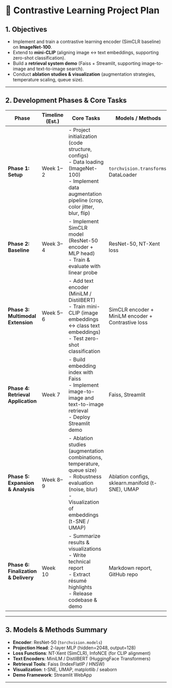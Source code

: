 # 🚀 Contrastive Learning Project Plan

## 1. Objectives

* Implement and train a contrastive learning encoder (SimCLR baseline) on **ImageNet-100**.
* Extend to **mini-CLIP** (aligning image ↔ text embeddings, supporting zero-shot classification).
* Build a **retrieval system demo** (Faiss + Streamlit, supporting image-to-image and text-to-image search).
* Conduct **ablation studies & visualization** (augmentation strategies, temperature scaling, queue size).

---

## 2. Development Phases & Core Tasks

| Phase                                | Timeline (Est.) | Core Tasks                                                                                                                                                       | Models / Methods                                   |
| ------------------------------------ | --------------- | ---------------------------------------------------------------------------------------------------------------------------------------------------------------- | -------------------------------------------------- |
| **Phase 1: Setup**                   | Week 1–2        | - Project initialization (code structure, configs)<br>- Data loading (ImageNet-100)<br>- Implement data augmentation pipeline (crop, color jitter, blur, flip)   | `torchvision.transforms`, DataLoader               |
| **Phase 2: Baseline**                | Week 3–4        | - Implement SimCLR model (ResNet-50 encoder + MLP head)<br>- Train & evaluate with linear probe                                                                  | ResNet-50, NT-Xent loss                            |
| **Phase 3: Multimodal Extension**    | Week 5–6        | - Add text encoder (MiniLM / DistilBERT)<br>- Train mini-CLIP (image embeddings ↔ class text embeddings)<br>- Test zero-shot classification                      | SimCLR encoder + MiniLM encoder + Contrastive loss |
| **Phase 4: Retrieval Application**   | Week 7          | - Build embedding index with Faiss<br>- Implement image-to-image and text-to-image retrieval<br>- Deploy Streamlit demo                                          | Faiss, Streamlit                                   |
| **Phase 5: Expansion & Analysis**    | Week 8–9        | - Ablation studies (augmentation combinations, temperature, queue size)<br>- Robustness evaluation (noise, blur)<br>- Visualization of embeddings (t-SNE / UMAP) | Ablation configs, sklearn.manifold (t-SNE), UMAP   |
| **Phase 6: Finalization & Delivery** | Week 10         | - Summarize results & visualizations<br>- Write technical report<br>- Extract résumé highlights<br>- Release codebase & demo                                     | Markdown report, GitHub repo                       |

---

## 3. Models & Methods Summary

* **Encoder**: ResNet-50 (`torchvision.models`)
* **Projection Head**: 2-layer MLP (hidden=2048, output=128)
* **Loss Functions**: NT-Xent (SimCLR), InfoNCE (for CLIP alignment)
* **Text Encoders**: MiniLM / DistilBERT (HuggingFace Transformers)
* **Retrieval Tools**: Faiss (IndexFlatIP / HNSW)
* **Visualization**: t-SNE, UMAP, matplotlib / seaborn
* **Demo Framework**: Streamlit WebApp

---

